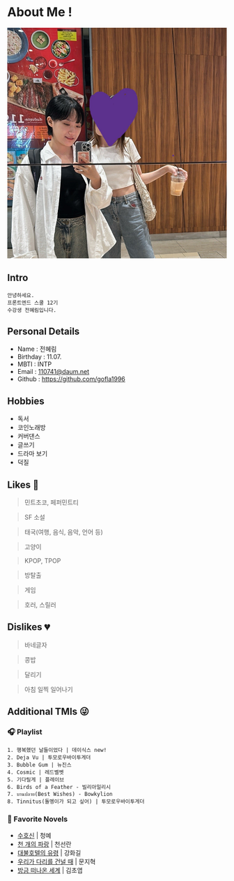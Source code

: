 # About Me !

![profile](./../assets/about-me/profile.jpg)

## Intro

```
안녕하세요.
프론트엔드 스쿨 12기
수강생 전혜림입니다.
```

## Personal Details

- Name : 전혜림
- Birthday : 11.07.
- MBTI : INTP
- Email : 110741@daum.net
- Github : https://github.com/gofla1996

## Hobbies

- 독서
- 코인노래방
- 커버댄스
- 글쓰기
- 드라마 보기
- 덕질

## Likes 🩷

> 민트초코, 페퍼민트티

> SF 소설

> 태국(여행, 음식, 음악, 언어 등)

> 고양이

> KPOP, TPOP

> 방탈출

> 게임

> 호러, 스릴러

## Dislikes 💔

> 바네글자

> 콩밥

> 달리기

> 아침 일찍 일어나기

## Additional TMIs 😜

### 🎧 Playlist

```
1. 행복했던 날들이었다 | 데이식스 new!
2. Deja Vu | 투모로우바이투게더
3. Bubble Gum | 뉴진스
4. Cosmic | 레드벨벳
5. 기다릴게 | 플레이브
6. Birds of a Feather - 빌리아일리시
7. บานปลาย(Best Wishes) - Bowkylion
8. Tinnitus(돌멩이가 되고 싶어) | 투모로우바이투게더
```

### 📖 Favorite Novels

- [수호신](https://product.kyobobook.co.kr/detail/S000212863562) | 청예
- [천 개의 파랑](https://product.kyobobook.co.kr/detail/S000001935255) | 천선란
- [대불호텔의 유령](https://product.kyobobook.co.kr/detail/S000000781082) | 강화길
- [우리가 다리를 건널 때](https://ebook-product.kyobobook.co.kr/dig/epd/ebook/E000002900503) | 문지혁
- [방금 떠나온 세계](https://ebook-product.kyobobook.co.kr/dig/epd/ebook/E000003589131) | 김초엽
